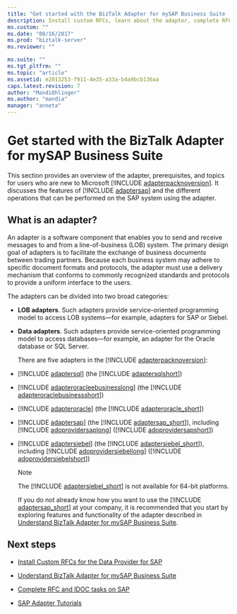 ```yaml
---
title: "Get started with the BizTalk Adapter for mySAP Business Suite | Microsoft Docs"
description: Install custom RFCs, learn about the adapter, complete RFC and IDOC tasks on SAP, step through tutorials to use the mySAP adapter in BizTalk Adapter Pack (BAP)
ms.custom: ""
ms.date: "08/16/2017"
ms.prod: "biztalk-server"
ms.reviewer: ""

ms.suite: ""
ms.tgt_pltfrm: ""
ms.topic: "article"
ms.assetid: e2013253-f911-4e35-a33a-b4a9bcb136aa
caps.latest.revision: 7
author: "MandiOhlinger"
ms.author: "mandia"
manager: "anneta"
---
```

# Get started with the BizTalk Adapter for mySAP Business Suite
This section provides an overview of the adapter, prerequisites, and topics for users who are new to Microsoft [!INCLUDE [adapterpacknoversion](../../includes/adapterpacknoversion-md.md)]. It discusses the features of [!INCLUDE [adaptersap](../../includes/adaptersap-md.md)] and the different operations that can be performed on the SAP system using the adapter.  

## What is an adapter? 
An adapter is a software component that enables you to send and receive messages to and from a line-of-business (LOB) system. The primary design goal of adapters is to facilitate the exchange of business documents between trading partners. Because each business system may adhere to specific document formats and protocols, the adapter must use a delivery mechanism that conforms to commonly recognized standards and protocols to provide a uniform interface to the users.  
  
 The adapters can be divided into two broad categories:  
  
- **LOB adapters**. Such adapters provide service-oriented programming model to access LOB systems—for example, adapters for SAP or Siebel.  
  
- **Data adapters**. Such adapters provide service-oriented programming model to access databases—for example, an adapter for the Oracle database or SQL Server.  
  
  There are five adapters in the [!INCLUDE [adapterpacknoversion](../../includes/adapterpacknoversion-md.md)]:  
  
- [!INCLUDE [adaptersql](../../includes/adaptersql-md.md)] (the [!INCLUDE [adaptersqlshort](../../includes/adaptersqlshort-md.md)])  
  
- [!INCLUDE [adapteroracleebusinesslong](../../includes/adapteroracleebusinesslong-md.md)] (the [!INCLUDE [adapteroraclebusinessshort](../../includes/adapteroraclebusinessshort-md.md)])  
  
- [!INCLUDE [adapteroracle](../../includes/adapteroracle-md.md)] (the [!INCLUDE [adapteroracle_short](../../includes/adapteroracle-short-md.md)])  
  
- [!INCLUDE [adaptersap](../../includes/adaptersap-md.md)] (the [!INCLUDE [adaptersap_short](../../includes/adaptersap-short-md.md)]), including [!INCLUDE [adoprovidersaplong](../../includes/adoprovidersaplong-md.md)] ([!INCLUDE [adoprovidersapshort](../../includes/adoprovidersapshort-md.md)])  
  
- [!INCLUDE [adaptersiebel](../../includes/adaptersiebel-md.md)] (the [!INCLUDE [adaptersiebel_short](../../includes/adaptersiebel-short-md.md)]), including [!INCLUDE [adoprovidersiebellong](../../includes/adoprovidersiebellong-md.md)] ([!INCLUDE [adoprovidersiebelshort](../../includes/adoprovidersiebelshort-md.md)])  
  
  > [!NOTE]
  >  The [!INCLUDE [adaptersiebel_short](../../includes/adaptersiebel-short-md.md)] is not available for 64-bit platforms.  
  
  If you do not already know how you want to use the [!INCLUDE [adaptersap_short](../../includes/adaptersap-short-md.md)] at your company, it is recommended that you start by exploring features and functionality of the adapter described in [Understand BizTalk Adapter for mySAP Business Suite](../../adapters-and-accelerators/adapter-sap/understand-biztalk-adapter-for-mysap-business-suite.md).  
  
## Next steps  
- [Install Custom RFCs for the Data Provider for SAP](install-custom-rfcs-for-the-data-provider-for-sap.md)
  
-   [Understand BizTalk Adapter for mySAP Business Suite](understand-biztalk-adapter-for-mysap-business-suite.md)  

- [Complete RFC and IDOC tasks on SAP](performing-tasks-using-the-sap-gui-for-specific-sap-adapter-scenarios.md)
  
-   [SAP Adapter Tutorials](sap-adapter-tutorials.md)  
